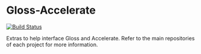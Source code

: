 Gloss-Accelerate
================

[![Build Status](https://travis-ci.org/tmcdonell/gloss-accelerate.svg)](https://travis-ci.org/tmcdonell/gloss-accelerate)

Extras to help interface Gloss and Accelerate. Refer to the main repositories of
each project for more information.

  [gloss]:      https://github.com/benl23x5/gloss
  [accelerate]: https://github.com/AccelerateHS/accelerate

